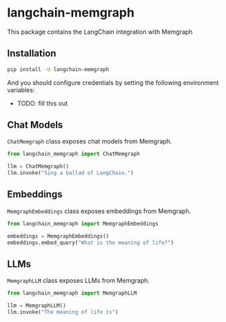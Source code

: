 # langchain-memgraph

This package contains the LangChain integration with Memgraph

## Installation

```bash
pip install -U langchain-memgraph
```

And you should configure credentials by setting the following environment variables:

* TODO: fill this out

## Chat Models

`ChatMemgraph` class exposes chat models from Memgraph.

```python
from langchain_memgraph import ChatMemgraph

llm = ChatMemgraph()
llm.invoke("Sing a ballad of LangChain.")
```

## Embeddings

`MemgraphEmbeddings` class exposes embeddings from Memgraph.

```python
from langchain_memgraph import MemgraphEmbeddings

embeddings = MemgraphEmbeddings()
embeddings.embed_query("What is the meaning of life?")
```

## LLMs
`MemgraphLLM` class exposes LLMs from Memgraph.

```python
from langchain_memgraph import MemgraphLLM

llm = MemgraphLLM()
llm.invoke("The meaning of life is")
```
